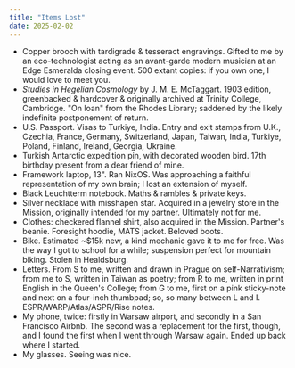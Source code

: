```yaml
---
title: "Items Lost"
date: 2025-02-02
---
```


- Copper brooch with tardigrade & tesseract engravings. Gifted to me by an eco-technologist acting as an avant-garde modern musician at an Edge Esmeralda closing event. 500 extant copies: if you own one, I would love to meet you. 
- *Studies in Hegelian Cosmology* by J. M. E. McTaggart. 1903 edition, greenbacked & hardcover & originally archived at Trinity College, Cambridge. "On loan" from the Rhodes Library; saddened by the likely indefinite postponement of return. 
- U.S. Passport. Visas to Turkiye, India. Entry and exit stamps from U.K., Czechia, France, Germany, Switzerland, Japan, Taiwan, India, Turkiye, Poland, Finland, Ireland, Georgia, Ukraine.
- Turkish Antarctic expedition pin, with decorated wooden bird. 17th birthday present from a dear friend of mine.
- Framework laptop, 13". Ran NixOS. Was approaching a faithful representation of my own brain; I lost an extension of myself. 
- Black Leuchtterm notebook. Maths & rambles & private keys. 
- Silver necklace with misshapen star. Acquired in a jewelry store in the Mission, originally intended for my partner. Ultimately not for me.
- Clothes: checkered flannel shirt, also acquired in the Mission. Partner's beanie. Foresight hoodie, MATS jacket. Beloved boots. 
- Bike. Estimated ~$15k new, a kind mechanic gave it to me for free. Was the way I got to school for a while; suspension perfect for mountain biking. Stolen in Healdsburg. 
- Letters. From S to me, written and drawn in Prague on self-Narrativism; from me to S, written in Taiwan as poetry; from R to me, written in print English in the Queen's College; from G to me, first on a pink sticky-note and next on a four-inch thumbpad; so, so many between L and I. ESPR/WARP/Atlas/ASPR/Rise notes. 
- My phone, twice: firstly in Warsaw airport, and secondly in a San Francisco Airbnb. The second was a replacement for the first, though, and I found the first when I went through Warsaw again. Ended up back where I started.
- My glasses. Seeing was nice. 